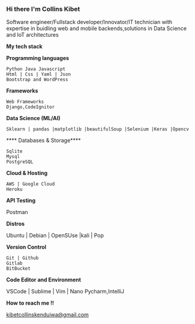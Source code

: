 ### Hi there I'm Collins Kibet

Software engineer/Fullstack developer/Innovator/IT technician with expertise in buidling web and mobile backends,solutions in Data Science and IoT architectures


**My tech stack**

**Programming languages**

    Python Java Javascript
    Html | Css | Yaml | Json
    Bootstrap and WordPress
    
**Frameworks**

    Web Frameworks
    Django,CodeIgnitor
    
**Data Science (ML/AI)**

    Sklearn | pandas |matplotlib |beautifulSoup |Selenium |Keras |Opencv
    
**** Databases & Storage****

    Sqlite
    Mysql 
    PostgreSQL

**Cloud & Hosting**

    AWS | Google Cloud
    Heroku
    
**API Testing**

   Postman
   
**Distros**

  Ubuntu | Debian | OpenSUse |kali | Pop
  
**Version Control**

    Git | Github
    Gitlab
    BitBucket

**Code Editor and Environment**

VSCode | Sublime | Vim | Nano
Pycharm,IntelliJ


**How to reach me !!**

kibetcollinskenduiwa@gmail.com 

<!--
**collinskibetkenduiwa/collinskibetkenduiwa** is a ✨ _special_ ✨ repository because its `README.md` (this file) appears on your GitHub profile.

Here are some ideas to get you started:

- 🔭 I’m currently working on ...
- 🌱 I’m currently learning ...
- 👯 I’m looking to collaborate on ...
- 🤔 I’m looking for help with ...
- 💬 Ask me about ...
- 📫 How to reach me: ...
- 😄 Pronouns: ...
- ⚡ Fun fact: ...
-->
